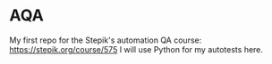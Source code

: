 # AQA
My first repo for the Stepik's automation QA course: https://stepik.org/course/575
I will use Python for my autotests here.
